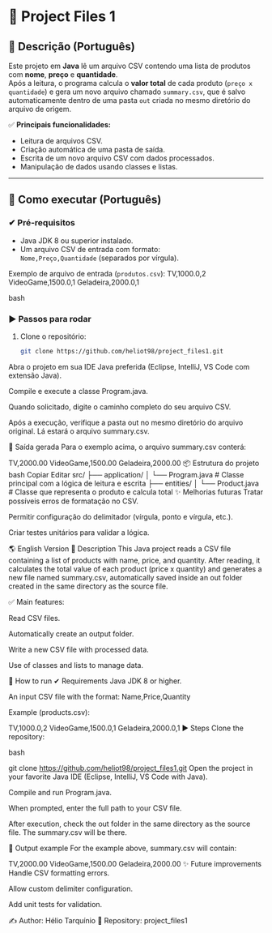 # 📂 Project Files 1

## 📌 Descrição (Português)
Este projeto em **Java** lê um arquivo CSV contendo uma lista de produtos com **nome**, **preço** e **quantidade**.  
Após a leitura, o programa calcula o **valor total** de cada produto (`preço x quantidade`) e gera um novo arquivo chamado `summary.csv`, que é salvo automaticamente dentro de uma pasta `out` criada no mesmo diretório do arquivo de origem.

✅ **Principais funcionalidades:**
- Leitura de arquivos CSV.
- Criação automática de uma pasta de saída.
- Escrita de um novo arquivo CSV com dados processados.
- Manipulação de dados usando classes e listas.

---

## 🚀 Como executar (Português)
### ✔ Pré-requisitos
- Java JDK 8 ou superior instalado.
- Um arquivo CSV de entrada com formato:  
  `Nome,Preço,Quantidade` (separados por vírgula).

Exemplo de arquivo de entrada (`produtos.csv`):
TV,1000.0,2
VideoGame,1500.0,1
Geladeira,2000.0,1

bash


### ▶ Passos para rodar
1. Clone o repositório:
   ```bash
   git clone https://github.com/heliot98/project_files1.git
Abra o projeto em sua IDE Java preferida (Eclipse, IntelliJ, VS Code com extensão Java).

Compile e execute a classe Program.java.

Quando solicitado, digite o caminho completo do seu arquivo CSV.

Após a execução, verifique a pasta out no mesmo diretório do arquivo original. Lá estará o arquivo summary.csv.

📄 Saída gerada
Para o exemplo acima, o arquivo summary.csv conterá:


TV,2000.00
VideoGame,1500.00
Geladeira,2000.00
📦 Estrutura do projeto
bash
Copiar
Editar
src/
 ├── application/
 │    └── Program.java       # Classe principal com a lógica de leitura e escrita
 ├── entities/
 │    └── Product.java       # Classe que representa o produto e calcula total
✨ Melhorias futuras
Tratar possíveis erros de formatação no CSV.

Permitir configuração do delimitador (vírgula, ponto e vírgula, etc.).

Criar testes unitários para validar a lógica.

🌎 English Version
📌 Description
This Java project reads a CSV file containing a list of products with name, price, and quantity.
After reading, it calculates the total value of each product (price x quantity) and generates a new file named summary.csv, automatically saved inside an out folder created in the same directory as the source file.

✅ Main features:

Read CSV files.

Automatically create an output folder.

Write a new CSV file with processed data.

Use of classes and lists to manage data.

🚀 How to run
✔ Requirements
Java JDK 8 or higher.

An input CSV file with the format:
Name,Price,Quantity

Example (products.csv):


TV,1000.0,2
VideoGame,1500.0,1
Geladeira,2000.0,1
▶ Steps
Clone the repository:

bash

git clone https://github.com/heliot98/project_files1.git
Open the project in your favorite Java IDE (Eclipse, IntelliJ, VS Code with Java).

Compile and run Program.java.

When prompted, enter the full path to your CSV file.

After execution, check the out folder in the same directory as the source file. The summary.csv will be there.

📄 Output example
For the example above, summary.csv will contain:


TV,2000.00
VideoGame,1500.00
Geladeira,2000.00
✨ Future improvements
Handle CSV formatting errors.

Allow custom delimiter configuration.

Add unit tests for validation.

✍ Author: Hélio Tarquínio
📌 Repository: project_files1
